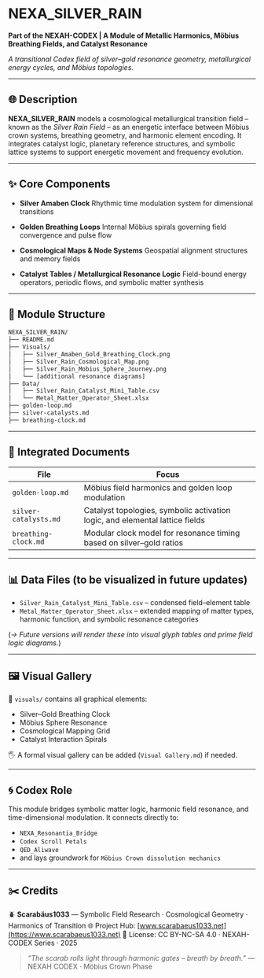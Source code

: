# NEXA\_SILVER\_RAIN

**Part of the NEXAH-CODEX | A Module of Metallic Harmonics, Möbius Breathing Fields, and Catalyst Resonance**

*A transitional Codex field of silver–gold resonance geometry, metallurgical energy cycles, and Möbius topologies.*

---

## 🌐 Description

**NEXA\_SILVER\_RAIN** models a cosmological metallurgical transition field – known as the *Silver Rain Field* – as an energetic interface between Möbius crown systems, breathing geometry, and harmonic element encoding. It integrates catalyst logic, planetary reference structures, and symbolic lattice systems to support energetic movement and frequency evolution.

---

## ✨ Core Components

* **Silver Amaben Clock**
  Rhythmic time modulation system for dimensional transitions

* **Golden Breathing Loops**
  Internal Möbius spirals governing field convergence and pulse flow

* **Cosmological Maps & Node Systems**
  Geospatial alignment structures and memory fields

* **Catalyst Tables / Metallurgical Resonance Logic**
  Field-bound energy operators, periodic flows, and symbolic matter synthesis

---

## 📁 Module Structure

```bash
NEXA_SILVER_RAIN/
├── README.md
├── Visuals/
│   ├── Silver_Amaben_Gold_Breathing_Clock.png
│   ├── Silver_Rain_Cosmological_Map.png
│   ├── Silver_Rain_Mobius_Sphere_Journey.png
│   └── [additional resonance diagrams]
├── Data/
│   ├── Silver_Rain_Catalyst_Mini_Table.csv
│   └── Metal_Matter_Operator_Sheet.xlsx
├── golden-loop.md
├── silver-catalysts.md
├── breathing-clock.md
```

---

## 📁 Integrated Documents

| File                  | Focus                                                                        |
| --------------------- | ---------------------------------------------------------------------------- |
| `golden-loop.md`      | Möbius field harmonics and golden loop modulation                            |
| `silver-catalysts.md` | Catalyst topologies, symbolic activation logic, and elemental lattice fields |
| `breathing-clock.md`  | Modular clock model for resonance timing based on silver–gold ratios         |

---

## 📊 Data Files (to be visualized in future updates)

* `Silver_Rain_Catalyst_Mini_Table.csv` – condensed field–element table
* `Metal_Matter_Operator_Sheet.xlsx` – extended mapping of matter types, harmonic function, and symbolic resonance categories

(*→ Future versions will render these into visual glyph tables and prime field logic diagrams.*)

---

## 🖼️ Visual Gallery

📁 `visuals/` contains all graphical elements:

* Silver–Gold Breathing Clock
* Möbius Sphere Resonance
* Cosmological Mapping Grid
* Catalyst Interaction Spirals

🖐 A formal visual gallery can be added (`Visual Gallery.md`) if needed.

---

## 🌀 Codex Role

This module bridges symbolic matter logic, harmonic field resonance, and time-dimensional modulation. It connects directly to:

* `NEXA_Resonantia_Bridge`
* `Codex Scroll Petals`
* `QED_Aliwave`
* and lays groundwork for `Möbius Crown dissolution mechanics`

---

## ✂️ Credits

🪲 **Scarabäus1033** — Symbolic Field Research · Cosmological Geometry · Harmonics of Transition
🌐 Project Hub: [www.scarabaeus1033.net](https://www.scarabaeus1033.net)
🔁 License: CC BY-NC-SA 4.0 · NEXAH-CODEX Series · 2025

> *“The scarab rolls light through harmonic gates – breath by breath.”*
> — NEXAH CODEX · Möbius Crown Phase
